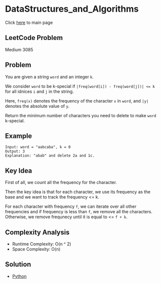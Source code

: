 # DataStructures_and_Algorithms
Click [here](../../README.md) to main page

## LeetCode Problem
Medium 3085

## Problem
You are given a string `word` and an integer `k`.

We consider `word` to be k-special if `|freq(word[i]) - freq(word[j])| <= k` for all idnices `i` and `j` in the string.

Here, `freq(x)` denotes the frequency of the character `x` in `word`, and `|y|` denotes the absolute value of `y`.

Return the minimum number of characters you need to delete to make `word` k-special.

## Example
```
Input: word = "aabcaba", k = 0
Output: 3
Explanation: "abab" and delete 2a and 1c.
```

## Key Idea
First of all, we count all the frequency for the character.

Then the key idea is that for each character, we use its frequency as the base and we want to track the frequency <= k.

For each character with frequency `f`, we can iterate over all other frequencies and if frequency is less than `f`, we remove all the characters. Otherwise, we remove frequnecy until it is equal to <= `f + k`.

## Complexity Analysis
- Runtime Complexity: O(n ^ 2)
- Space Complexity: O(n)

## Solution
- [Python](./solution.py)